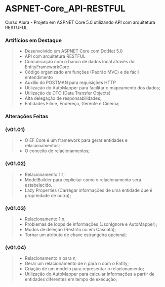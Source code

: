 # ASPNET-Core_API-RESTFUL
Curso Alura - Projeto em ASPNET Core 5.0 utilizando API com arquitetura RESTUFUL

### Artifícios em Destaque
> * Desenvolvido em ASPNET Core com DotNet 5.0
> * API com arquitetura RESTFUL
> * Comunicação com o banco de dados local através do EntityFrameworkCore
> * Código organizado em funções (Padrão MVC) e de fácil entendimento
> * Auxílio do POSTMAN para requisições HTTP
> * Utilização do AutoMapper para facilitar o mapeamento dos dados;
> * Utilização de DTO (Data Transfer Objects)
> * Alta delegação de responsabilidades;
> * Entidades Filme, Endereço, Gerente e Cinema;

### Alterações Feitas
### (v01.01)
> * O EF Core é um framework para gerar entidades e relacionamentos;
> * O conceito de relacionamentos;

### (v01.02)
> * Relacionamento 1:1;
> * ModelBuilder para explicitar como o relacionamento será estabelecido.
> * Lazy Properties (Carregar informações de uma entidade que é propriedade de outra);

### (v01.03)
> * Relacionamento 1:n;
> * Problemas de loops de informações (JsonIgnore e AutoMapper);
> * Modos de deleção (Restrito ou em Cascata);
> * Tornar um atributo de chave estrangeira opcional;

### (v01.04)
> * Relacionamento n para n;
> * Gerar um relacionamento de n para n com o Entity;
> * Criação de um modelo para representar o relacionamento;
> * Utilização do AutoMapper para calcular informações a partir de entidades diferentes em tempo de execução;